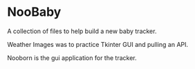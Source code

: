 # NooBaby
A collection of files to help build a new baby tracker.


Weather Images was to practice Tkinter GUI and pulling an API. 


Nooborn is the gui application for the tracker.
